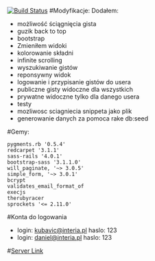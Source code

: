 [![Build Status](https://travis-ci.org/jnowicki/rails-myGists.svg?branch=master)](https://travis-ci.org/jnowicki/rails-myGists)
#Modyfikacje:
Dodałem:
* możliwość ściągnięcia gista
* guzik back to top
* bootstrap
* Zmieniłem widoki
* kolorowanie składni
* infinite scrolling
* wyszukiwanie gistów
* reponsywny widok
* logowanie i przypisanie gistów do usera
* publiczne gisty widoczne dla wszystkich
* prywatne widoczne tylko dla danego usera
* testy
* mozliwosc sciagniecia snippeta jako plik
* generowanie danych za pomoca rake db:seed

#Gemy:
~~~
pygments.rb '0.5.4'
redcarpet '3.1.1'
sass-rails '4.0.1'
bootstrap-sass '3.1.1.0'
will_paginate, '~> 3.0.5'
simple_form, '~> 3.0.1'
bcrypt
validates_email_format_of
execjs
therubyracer
sprockets '<= 2.11.0'
~~~

#Konta do logowania
* login: kubavic@interia.pl haslo: 123
* login: daniel@interia.pl haslo: 123

#[Server Link](http://mygists.kubavic.vdl.pl/)
